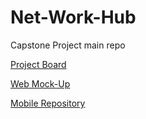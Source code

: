 # Net-Work-Hub
Capstone Project main repo

[Project Board](https://github.com/users/isa4ac/projects/4)

[Web Mock-Up](https://www.figma.com/file/DGGeqGS9AygVTz1SvJoEnK/NetWorkHub-Web-Diagram?type=design&node-id=1448-589&mode=design&t=jHwKvEz6PtKUaJKr-0)

[Mobile Repository](https://github.com/isa4ac/Net-Work-Hub-Mobile)
